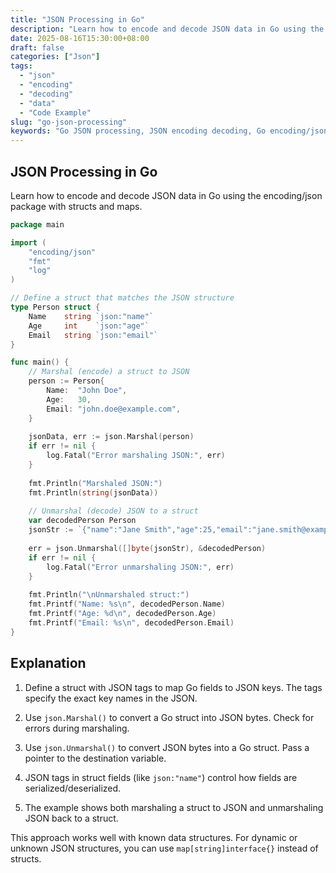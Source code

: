 ```yaml
---
title: "JSON Processing in Go"
description: "Learn how to encode and decode JSON data in Go using the encoding/json package with structs and maps."
date: 2025-08-16T15:30:00+08:00
draft: false
categories: ["Json"]
tags: 
  - "json"
  - "encoding"
  - "decoding"
  - "data"
  - "Code Example"
slug: "go-json-processing"
keywords: "Go JSON processing, JSON encoding decoding, Go encoding/json package, JSON marshal unmarshal example"
---
```


## JSON Processing in Go

Learn how to encode and decode JSON data in Go using the encoding/json package with structs and maps.

```go
package main

import (
    "encoding/json"
    "fmt"
    "log"
)

// Define a struct that matches the JSON structure
type Person struct {
    Name    string `json:"name"`
    Age     int    `json:"age"`
    Email   string `json:"email"`
}

func main() {
    // Marshal (encode) a struct to JSON
    person := Person{
        Name:  "John Doe",
        Age:   30,
        Email: "john.doe@example.com",
    }
    
    jsonData, err := json.Marshal(person)
    if err != nil {
        log.Fatal("Error marshaling JSON:", err)
    }
    
    fmt.Println("Marshaled JSON:")
    fmt.Println(string(jsonData))
    
    // Unmarshal (decode) JSON to a struct
    var decodedPerson Person
    jsonStr := `{"name":"Jane Smith","age":25,"email":"jane.smith@example.com"}`
    
    err = json.Unmarshal([]byte(jsonStr), &decodedPerson)
    if err != nil {
        log.Fatal("Error unmarshaling JSON:", err)
    }
    
    fmt.Println("\nUnmarshaled struct:")
    fmt.Printf("Name: %s\n", decodedPerson.Name)
    fmt.Printf("Age: %d\n", decodedPerson.Age)
    fmt.Printf("Email: %s\n", decodedPerson.Email)
}
```

## Explanation

1. Define a struct with JSON tags to map Go fields to JSON keys. The tags specify the exact key names in the JSON.

2. Use `json.Marshal()` to convert a Go struct into JSON bytes. Check for errors during marshaling.

3. Use `json.Unmarshal()` to convert JSON bytes into a Go struct. Pass a pointer to the destination variable.

4. JSON tags in struct fields (like `json:"name"`) control how fields are serialized/deserialized.

5. The example shows both marshaling a struct to JSON and unmarshaling JSON back to a struct.

This approach works well with known data structures. For dynamic or unknown JSON structures, you can use `map[string]interface{}` instead of structs.